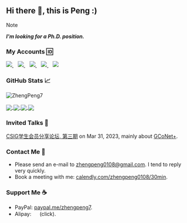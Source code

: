 ## Hi there 👋, this is Peng :)

> [!note]
> _**I'm looking for a Ph.D. position.**_

### My Accounts 🆔

<a href="https://github.com/zhengpeng7" target="_blank">
    <img src="https://img.shields.io/badge/GitHub-181717.svg?style=for-the-badge&logo=GitHub&logoColor=white">
</a>&nbsp;&nbsp;
<a href="https://scholar.google.com/citations?user=TZRzWOsAAAAJ" target="_blank">
    <img src="https://img.shields.io/badge/Google%20Scholar-4285F4.svg?style=for-the-badge&logo=Google-Scholar&logoColor=white"/>
</a>&nbsp;&nbsp;
<a href="https://x.com/zhengpeng0108" target="_blank">
    <img src="https://img.shields.io/badge/Twitter-000000?style=for-the-badge&logo=X&logoColor=white">
</a>&nbsp;&nbsp;
<a href="https://discordapp.com/users/ZP#3633" target="_blank">
    <img src="https://img.shields.io/badge/Discord-5544BB?style=for-the-badge&logo=Discord&logoColor=white">
</a>&nbsp;&nbsp;
<a href="https://www.linkedin.com/in/ZhengPeng7" target="_blank">
    <img src="https://img.shields.io/badge/LinkedIn-0077B5?style=for-the-badge&logo=linkedin&logoColor=white">
</a>


### GitHub Stats 📈

<p align="left"> <img src="https://github-readme-stats.vercel.app/api?username=ZhengPeng7&show_icons=true&theme=purple" alt="ZhengPeng7" /> </p>

<a href="https://github.com/ZhengPeng7/BiRefNet">
    <img align="center" src="https://github-readme-stats.vercel.app/api/pin/?username=ZhengPeng7&repo=BiRefNet&theme=purple&bg_color=0,AAA" />
</a>
<a href="https://github.com/ZhengPeng7/GCoNet_plus">
    <img align="center" src="https://github-readme-stats.vercel.app/api/pin/?username=ZhengPeng7&repo=GCoNet_plus&theme=purple&bg_color=0,AAA" />
</a>
<a href="https://github.com/ZhengPeng7/GLCNet">
    <img align="center" src="https://github-readme-stats.vercel.app/api/pin/?username=ZhengPeng7&repo=GLCNet&theme=purple&bg_color=0,AAA" />
</a>
<a href="https://github.com/ZhengPeng7/motion_magnification_learning-based">
    <img align="center" src="https://github-readme-stats.vercel.app/api/pin/?username=ZhengPeng7&repo=motion_magnification_learning-based&theme=purple&bg_color=0,AAA" />
</a>




### Invited Talks 💬
[CSIG学生会员分享论坛, 第三期](https://www.csig.org.cn/171/202402/51646.html) on Mar 31, 2023, mainly about [GCoNet+](https://github.com/ZhengPeng7/GCoNet_plus).

### Contact Me 📮
+ Please send an e-mail to [zhengpeng0108@gmail.com](zhengpeng0108@gmail.com). I tend to reply very quickly.
+ Book a meeting with me: [calendly.com/zhengpeng0108/30min](https://calendly.com/zhengpeng0108/30min).

### Support Me ☕️
+ PayPal: [paypal.me/zhengpeng7](https://www.paypal.com/paypalme/zhengpeng7).
+ Alipay: <img src="https://drive.google.com/thumbnail?id=189y8fwa_fp-O3OkvjXXUt0hUgdr4AH6_&sz" width="15px"/> (click).

